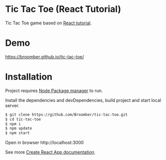 # Tic Tac Toe (React Tutorial)
Tic Tac Toe game based on [React  tutorial](//reactjs.org/tutorial/tutorial.html).

# Demo
https://broomber.github.io/tic-tac-toe/

# Installation

Project requires [Node Package manager](//www.npmjs.com) to run.

Install the dependencies and devDependencies, build project and start local server.

```sh
$ git clone https://github.com/Broomber/tic-tac-toe.git
$ cd tic-tac-toe
$ npm i
$ npm update
$ npm start
```
Open in browser http://localhost:3000

See more [Create React App documentation](//facebook.github.io/create-react-app/docs/folder-structure).